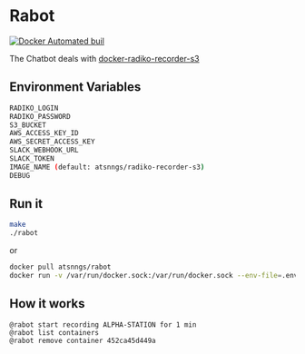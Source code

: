 Rabot
=====

[![Docker Automated buil](https://img.shields.io/docker/automated/atsnngs/rabot.svg?maxAge=2592000)](https://hub.docker.com/r/atsnngs/rabot/)

The Chatbot deals with [docker-radiko-recorder-s3]

Environment Variables
---------------------

```sh
RADIKO_LOGIN
RADIKO_PASSWORD
S3_BUCKET
AWS_ACCESS_KEY_ID
AWS_SECRET_ACCESS_KEY
SLACK_WEBHOOK_URL
SLACK_TOKEN
IMAGE_NAME (default: atsnngs/radiko-recorder-s3)
DEBUG
```

Run it
------

```sh
make
./rabot
```

or

```sh
docker pull atsnngs/rabot
docker run -v /var/run/docker.sock:/var/run/docker.sock --env-file=.envrc atsnngs/rabot
```

How it works
------------

```
@rabot start recording ALPHA-STATION for 1 min
@rabot list containers
@rabot remove container 452ca45d449a
```

[docker-radiko-recorder-s3]: https://github.com/ngs/docker-radiko-recorder-s3
